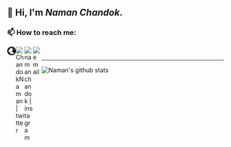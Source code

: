 ## 👋 Hi, I'm _Naman Chandok_.

### 📫 How to reach me: 
[<img align="left" alt="namanchandok.co" width="20px" src="https://raw.githubusercontent.com/iconic/open-iconic/master/svg/globe.svg" />][website]
[<img align="left" alt="ChandokNaman | twitter" width="20px" src="https://cdn.jsdelivr.net/npm/simple-icons@v3/icons/twitter.svg" />][twitter]
[<img align="left" alt="namanchandok | instagram" width="20px" src="https://cdn.jsdelivr.net/npm/simple-icons@v3/icons/instagram.svg" />][instagram]
[<img align="left" alt="email" width="20px" src="https://cdn.jsdelivr.net/npm/simple-icons@3.4.1/icons/gmail.svg" />][email]

<br />

---

![Naman's github stats](https://github-readme-stats.vercel.app/api?username=namanchandok&hide=stars,issues&count_private=true&show_icons=true&include_all_commits=true&hide_rank=false&bg_color=30,000000,0a0a0a&title_color=e30007&text_color=fff&icon_color=e30007)

[website]: https://namanchandok.co
[twitter]: https://twitter.com/ChandokNaman
[instagram]: https://instagram.com/namanchandok
[email]: mailto:i@namanchandok.co
